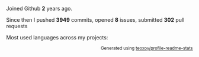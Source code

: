 Joined Github **2** years ago.

Since then I pushed **3949** commits, opened **8** issues, submitted **302** pull requests

Most used languages across my projects:


<p align="right"><sub>Generated using <a href="https://github.com/marketplace/actions/profile-readme-stats">teoxoy/profile-readme-stats</a></sub></p>
